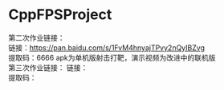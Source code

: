 # CppFPSProject
第二次作业链接：  
链接：https://pan.baidu.com/s/1FvM4hnyajTPvy2nQyIBZvg  
提取码：6666   apk为单机版射击打靶，演示视频为改进中的联机版  
第三次作业链接：
链接：  
提取码：  

